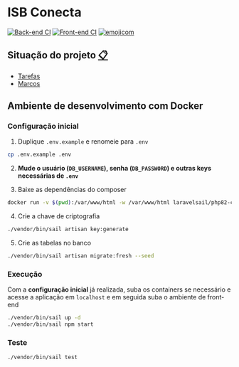 # ISB Conecta

<!--  [![coverage](https://raw.githubusercontent.com/nenitf/elefanteca_api/gh-pages/coverage.svg)](https://neni.dev/elefanteca_api/coverage/index.html) [![emojicom](https://img.shields.io/badge/emojicom-%F0%9F%90%9B%20%F0%9F%86%95%20%F0%9F%92%AF%20%F0%9F%91%AE%20%F0%9F%86%98%20%F0%9F%92%A4-%23fff)](http://neni.dev/emojicom) -->

[![Back-end CI](https://github.com/nenitf/isb-conecta/actions/workflows/back-ci.yml/badge.svg)](https://github.com/nenitf/isb-conecta/actions/workflows/back-ci.yml) [![Front-end CI](https://github.com/nenitf/isb-conecta/actions/workflows/front-ci.yml/badge.svg)](https://github.com/nenitf/isb-conecta/actions/workflows/front-ci.yml) [![emojicom](https://img.shields.io/badge/emojicom-%F0%9F%90%9B%20%F0%9F%86%95%20%F0%9F%92%AF%20%F0%9F%91%AE%20%F0%9F%86%98%20%F0%9F%92%A4-%23fff)](http://neni.dev/emojicom)

## <a name="status"></a> Situação do projeto [:clipboard:](#status)

- [Tarefas](https://github.com/nenitf/isb-conecta/issues)
- [Marcos](https://github.com/nenitf/isb-conecta/milestones)

## Ambiente de desenvolvimento com Docker

### Configuração inicial

1. Duplique `.env.example` e renomeie para `.env`

```sh
cp .env.example .env
```

2. **Mude o usuário (`DB_USERNAME`), senha (`DB_PASSWORD`) e outras keys necessárias de `.env`**

3. Baixe as dependências do composer

```bash
docker run -v $(pwd):/var/www/html -w /var/www/html laravelsail/php82-composer:latest sh -c "composer config http-basic.nova.laravel.com ${NOVA_USERNAME} ${NOVA_LICENSE_KEY} && composer install --ignore-platform-reqs"
```

4. Crie a chave de criptografia

```sh
./vendor/bin/sail artisan key:generate
```

5. Crie as tabelas no banco

```sh
./vendor/bin/sail artisan migrate:fresh --seed
```
### Execução

Com a **configuração inicial** já realizada, suba os containers se necessário e acesse a aplicação em `localhost` e em seguida suba o ambiente de front-end

```sh
./vendor/bin/sail up -d
./vendor/bin/sail npm start
```

### Teste

```sh
./vendor/bin/sail test
```
